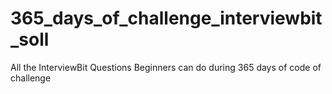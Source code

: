 # 365_days_of_challenge_interviewbit_soll
All the InterviewBit Questions Beginners can do during 365 days of code of challenge
